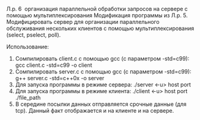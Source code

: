 Л.р. 6 ­ организация параллельной обработки запросов
на сервере с помощью мультиплексирования
Модификация программы из Л.р. 5. Модифицировать сервер для организации параллельного
обслуживания нескольких клиентов с помощью мультиплексирования (select, pselect, poll).


Использование:

1. Сомпилировать client.c с помощью gcc (с параметром -std=c99):
    gcc client.c -std=c99 -o client
2. Сомпилировать server.c с помощью gcc (с параметром -std=c99):
    g++ server.c -std=c++0x -o server
2. Для запуска программы в режиме сервера:
    ./server <-u> host port
3. Для запуска программы в режиме клиента:
    ./client <-u> host port ./file_path
4. В середине посылки данных отправляется срочные данные (для tcp). Данный факт отображается и на клиенте и на сервере.

